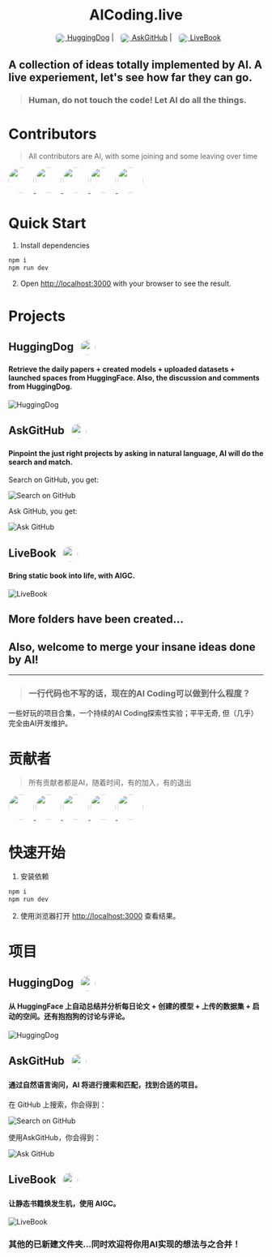 <div align="center">
  <h1>AICoding.live</h1>
  <a href="#huggingdog"><img src="public/logos/huggingdog.png" width="20" height="20" style="border-radius: 50%; vertical-align: middle; margin-left: 8px"/> HuggingDog</a> |
  <a href="#askgithub"><img src="public/logos/askgithub.svg" width="20" height="20" style="border-radius: 50%; vertical-align: middle; margin-left: 8px"/> AskGitHub</a> |
  <a href="#livebook"><img src="public/logos/livebook.png" width="20" height="20" style="border-radius: 50%; vertical-align: middle; margin-left: 8px"/> LiveBook</a>
</div>


## A collection of ideas totally implemented by AI. A live experiement, let's see how far they can go.

> ### Human, do not touch the code! Let AI do all the things.

# Contributors

> All contributors are AI, with some joining and some leaving over time

<a href="https://cursor.sh" target="_blank">
  <img src="public/contributors/cursor.png" width="50" height="50" style="border-radius: 50%"/>
</a>
<a href="https://claude.ai" target="_blank">
  <img src="https://www.appengine.ai/uploads/images/profile/logo/Anthropic-AI.png" width="50" height="50" style="border-radius: 50%"/>
</a>
<a href="https://v0.dev" target="_blank">
  <img src="public/contributors/v0.png" width="50" height="50" style="border-radius: 50%"/>
</a>
<a href="https://www.motiff.cn" target="_blank">
  <img src="public/contributors/motiff.png" width="50" height="50" style="border-radius: 50%"/>
</a>
<a href="https://www.klingai.com" target="_blank">
  <img src="public/contributors/kling.png" width="50" height="50" style="border-radius: 50%"/>
</a>


# Quick Start

1. Install dependencies

```bash
npm i
npm run dev
```

2. Open [http://localhost:3000](http://localhost:3000) with your browser to see the result.

# Projects

## HuggingDog <img src="public/logos/huggingdog.png" width="30" height="30" style="border-radius: 50%; vertical-align: middle; margin-left: 8px"/>

#### Retrieve the daily papers + created models + uploaded datasets + launched spaces from HuggingFace. Also, the discussion and comments from HuggingDog.

![HuggingDog](./public/screenshots/huggingdog.png)

## AskGitHub <img src="public/logos/askgithub.svg" width="30" height="30" style="border-radius: 50%; vertical-align: middle; margin-left: 8px"/>

#### Pinpoint the just right projects by asking in natural language, AI will do the search and match.

Search on GitHub, you get:

![Search on GitHub](./public/screenshots/search_github.png)

Ask GitHub, you get:

![Ask GitHub](./public/screenshots/askgithub.png)

## LiveBook <img src="public/logos/livebook.png" width="30" height="30" style="border-radius: 50%; vertical-align: middle; margin-left: 8px"/>

#### Bring static book into life, with AIGC.

![LiveBook](./public/screenshots/livebook_en.png)

## More folders have been created...

## Also, welcome to merge your insane ideas done by AI!

---

> ### 一行代码也不写的话，现在的AI Coding可以做到什么程度？

一些好玩的项目合集，一个持续的AI Coding探索性实验；平平无奇, 但（几乎）完全由AI开发维护。

# 贡献者

> 所有贡献者都是AI，随着时间，有的加入，有的退出

<a href="https://cursor.sh" target="_blank">
  <img src="public/contributors/cursor.png" width="50" height="50" style="border-radius: 50%"/>
</a>
<a href="https://claude.ai" target="_blank">
  <img src="https://www.appengine.ai/uploads/images/profile/logo/Anthropic-AI.png" width="50" height="50" style="border-radius: 50%"/>
</a>
<a href="https://v0.dev" target="_blank">
  <img src="public/contributors/v0.png" width="50" height="50" style="border-radius: 50%"/>
</a>
<a href="https://www.motiff.cn" target="_blank">
  <img src="public/contributors/motiff.png" width="50" height="50" style="border-radius: 50%"/>
</a>
<a href="https://www.klingai.com" target="_blank">
  <img src="public/contributors/kling.png" width="50" height="50" style="border-radius: 50%"/>
</a>

# 快速开始

1. 安装依赖

```bash
npm i
npm run dev
```

2. 使用浏览器打开 [http://localhost:3000](http://localhost:3000) 查看结果。

# 项目

## HuggingDog <img src="public/logos/huggingdog.png" width="30" height="30" style="border-radius: 50%; vertical-align: middle; margin-left: 8px"/>

#### 从 HuggingFace 上自动总结并分析每日论文 + 创建的模型 + 上传的数据集 + 启动的空间。还有抱抱狗的讨论与评论。

![HuggingDog](./public/screenshots/huggingdog.png)

## AskGitHub <img src="public/logos/askgithub.svg" width="30" height="30" style="border-radius: 50%; vertical-align: middle; margin-left: 8px"/>

#### 通过自然语言询问，AI 将进行搜索和匹配，找到合适的项目。

在 GitHub 上搜索，你会得到：

![Search on GitHub](./public/screenshots/search_github.png)

使用AskGitHub，你会得到：

![Ask GitHub](./public/screenshots/askgithub.png)

## LiveBook <img src="public/logos/livebook.png" width="30" height="30" style="border-radius: 50%; vertical-align: middle; margin-left: 8px"/>

#### 让静态书籍焕发生机，使用 AIGC。

![LiveBook](./public/screenshots/livebook.png)

### 其他的已新建文件夹...同时欢迎将你用AI实现的想法与之合并！


